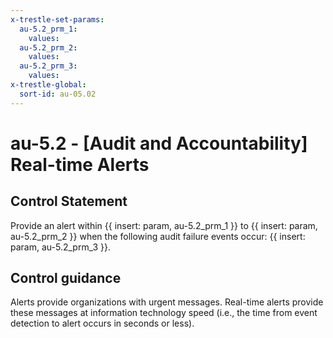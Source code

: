 ```yaml
---
x-trestle-set-params:
  au-5.2_prm_1:
    values:
  au-5.2_prm_2:
    values:
  au-5.2_prm_3:
    values:
x-trestle-global:
  sort-id: au-05.02
---
```


# au-5.2 - \[Audit and Accountability\] Real-time Alerts

## Control Statement

Provide an alert within {{ insert: param, au-5.2_prm_1 }} to {{ insert: param, au-5.2_prm_2 }} when the following audit failure events occur: {{ insert: param, au-5.2_prm_3 }}.

## Control guidance

Alerts provide organizations with urgent messages. Real-time alerts provide these messages at information technology speed (i.e., the time from event detection to alert occurs in seconds or less).
